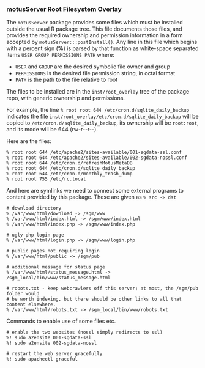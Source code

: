 ### motusServer Root Filesystem Overlay ###

The `motusServer` package provides some files which must be installed outside
the usual R package tree.  This file documents those files, and provides
the required ownership and permission information in a form accepted by
`motusServer:::postInstall()`.  Any line in this file which begins with
a percent sign (**%**) is parsed by that function as white-space separated
items `USER GROUP PERMISSIONS PATH` where:

 - `USER` and `GROUP` are the desired symbolic file owner and group
 - `PERMISSIONS` is the desired file permission string, in octal format
 - `PATH` is the path to the file relative to root

The files to be installed are in the `inst/root_overlay` tree of the package repo, with
generic ownership and permissions.

For example, the line `% root root 644 /etc/cron.d/sqlite_daily_backup` indicates the
file `inst/root_overlay/etc/cron.d/sqlite_daily_backup` will be copied to `/etc/cron.d/sqlite_daily_backup`, its ownership will be `root:root`, and its mode will be 644 (rw-r--r--).

Here are the files:

```
% root root 644 /etc/apache2/sites-available/001-sgdata-ssl.conf
% root root 644 /etc/apache2/sites-available/002-sgdata-nossl.conf
% root root 644 /etc/cron.d/refreshMotusMetaDB
% root root 644 /etc/cron.d/sqlite_daily_backup
% root root 644 /etc/cron.d/monthly_trash_dump
% root root 755 /etc/rc.local
```
And here are symlinks we need to connect some external programs to content
provided by this package.  These are given as `% src -> dst`

```
# download directory
% /var/www/html/download -> /sgm/www
% /var/www/html/index.html -> /sgm/www/index.html
% /var/www/html/index.php -> /sgm/www/index.php

# ugly php login page
% /var/www/html/login.php -> /sgm/www/login.php

# public pages not requiring login
% /var/www/html/public -> /sgm/pub

# additional message for status page
% /var/www/html/status_message.html -> /sgm_local/bin/www/status_message.html

# robots.txt - keep webcrawlers off this server; at most, the /sgm/pub folder would
# be worth indexing, but there should be other links to all that content elsewhere.
% /var/www/html/robots.txt -> /sgm_local/bin/www/robots.txt

```

Commands to enable use of some files etc.

```
# enable the two websites (nossl simply redirects to ssl)
%! sudo a2ensite 001-sgdata-ssl
%! sudo a2ensite 002-sgdata-nossl

# restart the web server gracefully
%! sudo apachectl graceful

```
